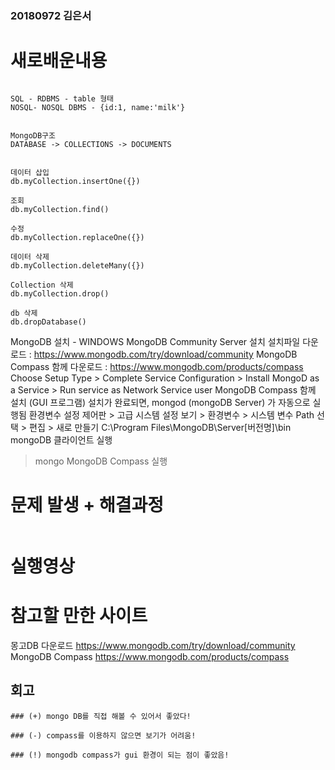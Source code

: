 ### 20180972 김은서

# 새로배운내용

```

SQL - RDBMS - table 형태
NOSQL- NOSQL DBMS - {id:1, name:'milk'}


MongoDB구조
DATABASE -> COLLECTIONS -> DOCUMENTS


데이터 삽입
db.myCollection.insertOne({})

조회
db.myCollection.find()

수정
db.myCollection.replaceOne({})

데이터 삭제
db.myCollection.deleteMany({})

Collection 삭제 
db.myCollection.drop()

db 삭제
db.dropDatabase()

```
MongoDB 설치 - WINDOWS
MongoDB Community Server 설치
  설치파일 다운로드 : https://www.mongodb.com/try/download/community
  MongoDB Compass 함께 다운로드 : https://www.mongodb.com/products/compass
  Choose Setup Type > Complete
  Service Configuration > Install MongoD as a Service > Run service as Network Service user
  MongoDB Compass 함께 설치 (GUI 프로그램)
  설치가 완료되면, mongod (mongoDB Server) 가 자동으로 실행됨
환경변수 설정
  제어판 > 고급 시스템 설정 보기 > 환경변수 > 시스템 변수 Path 선택 > 편집 > 새로 만들기 
  C:\Program Files\MongoDB\Server\[버전명]\bin
mongoDB 클라이언트 실행
> mongo
MongoDB Compass 실행


# 문제 발생 + 해결과정
```

```

# 실행영상



# 참고할 만한 사이트
몽고DB 다운로드
https://www.mongodb.com/try/download/community
MongoDB Compass
https://www.mongodb.com/products/compass


## 회고
```
### (+) mongo DB를 직접 해볼 수 있어서 좋았다!

### (-) compass를 이용하지 않으면 보기가 어려움!

### (!) mongodb compass가 gui 환경이 되는 점이 좋았음!
